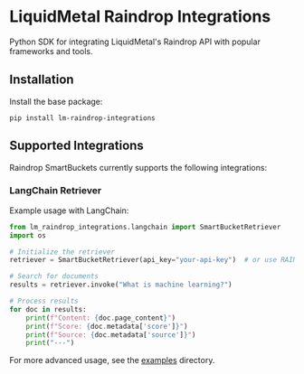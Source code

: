 # LiquidMetal Raindrop Integrations

Python SDK for integrating LiquidMetal's Raindrop API with popular frameworks and tools.

## Installation

Install the base package:

```shell
pip install lm-raindrop-integrations
```

## Supported Integrations

Raindrop SmartBuckets currently supports the following integrations:

### LangChain Retriever

Example usage with LangChain:

```python
from lm_raindrop_integrations.langchain import SmartBucketRetriever
import os

# Initialize the retriever
retriever = SmartBucketRetriever(api_key="your-api-key")  # or use RAINDROP_API_KEY env var

# Search for documents
results = retriever.invoke("What is machine learning?")

# Process results
for doc in results:
    print(f"Content: {doc.page_content}")
    print(f"Score: {doc.metadata['score']}")
    print(f"Source: {doc.metadata['source']}")
    print("---")
```

For more advanced usage, see the [examples](examples/) directory.

